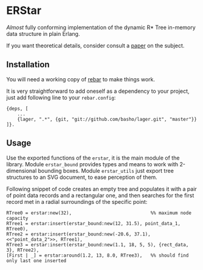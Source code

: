 ERStar
======

*Almost* fully conforming implementation of the dynamic R* Tree in-memory data structure in plain Erlang.

If you want theoretical details, consider consult a [paper](http://dbs.mathematik.uni-marburg.de/publications/myPapers/1990/BKSS90.pdf) on the subject.

Installation
------------

You will need a working copy of [rebar](https://github.com/rebar/rebar) to make things work.

It is very straightforward to add oneself as a dependency to your project, just add following line to your `rebar.config`:

```
{deps, [
    ...
    {lager, ".*", {git, "git://github.com/basho/lager.git", "master"}}
]}.
```

Usage
-----

Use the exported functions of the `erstar`, it is the main module of the library.
Module `erstar_bound` provides types and means to work with 2-dimensional bounding boxes.
Module `erstar_utils` just export tree structures to an SVG document, to ease perception of them.

Following snippet of code creates an empty tree and populates it with a pair of point data records and a rectangular one, and then searches for the first record met in a radial surroundings of the specific point:

```
RTree0 = erstar:new(32),                             %% maximum node capacity
RTree1 = erstar:insert(erstar_bound:new(12, 31.5), point_data_1, RTree0),
RTree2 = erstar:insert(erstar_bound:new(-20.6, 37.1), <<"point_data_2">>, RTree1),
RTree3 = erstar:insert(erstar_bound:new(1.1, 18, 5, 5), {rect_data, 3}, RTree2),
[First | _] = erstar:around(1.2, 13, 8.0, RTree3),   %% should find only last one inserted
```
